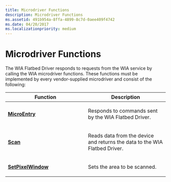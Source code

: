 ```yaml
---
title: Microdriver Functions
description: Microdriver Functions
ms.assetid: 491b954a-8ffa-4899-8c7d-0aee409f4742
ms.date: 04/20/2017
ms.localizationpriority: medium
---
```


# Microdriver Functions





The WIA Flatbed Driver responds to requests from the WIA service by calling the WIA microdriver functions. These functions must be implemented by every vendor-supplied microdriver and consist of the following:

<table>
<colgroup>
<col width="50%" />
<col width="50%" />
</colgroup>
<thead>
<tr class="header">
<th>Function</th>
<th>Description</th>
</tr>
</thead>
<tbody>
<tr class="odd">
<td><p><a href="https://docs.microsoft.com/windows-hardware/drivers/ddi/content/wiamicro/nf-wiamicro-microentry" data-raw-source="[&lt;strong&gt;MicroEntry&lt;/strong&gt;](https://docs.microsoft.com/windows-hardware/drivers/ddi/content/wiamicro/nf-wiamicro-microentry)"><strong>MicroEntry</strong></a></p></td>
<td><p>Responds to commands sent by the WIA Flatbed Driver.</p></td>
</tr>
<tr class="even">
<td><p><a href="https://docs.microsoft.com/windows-hardware/drivers/ddi/content/wiamicro/nf-wiamicro-scan" data-raw-source="[&lt;strong&gt;Scan&lt;/strong&gt;](https://docs.microsoft.com/windows-hardware/drivers/ddi/content/wiamicro/nf-wiamicro-scan)"><strong>Scan</strong></a></p></td>
<td><p>Reads data from the device and returns the data to the WIA Flatbed Driver.</p></td>
</tr>
<tr class="odd">
<td><p><a href="https://docs.microsoft.com/windows-hardware/drivers/ddi/content/wiamicro/nf-wiamicro-setpixelwindow" data-raw-source="[&lt;strong&gt;SetPixelWindow&lt;/strong&gt;](https://docs.microsoft.com/windows-hardware/drivers/ddi/content/wiamicro/nf-wiamicro-setpixelwindow)"><strong>SetPixelWindow</strong></a></p></td>
<td><p>Sets the area to be scanned.</p></td>
</tr>
</tbody>
</table>

 

 

 




